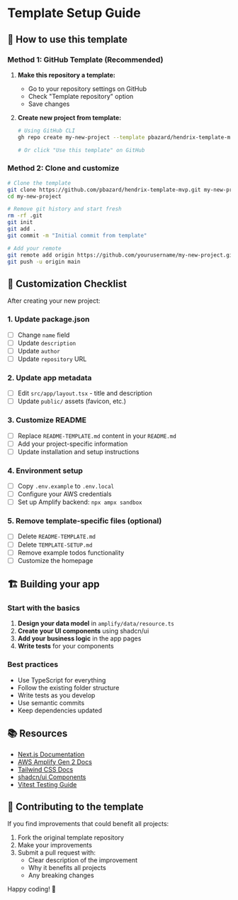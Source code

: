 # Template Setup Guide

## 🎯 How to use this template

### Method 1: GitHub Template (Recommended)

1. **Make this repository a template:**
   - Go to your repository settings on GitHub
   - Check "Template repository" option
   - Save changes

2. **Create new project from template:**
   ```bash
   # Using GitHub CLI
   gh repo create my-new-project --template pbazard/hendrix-template-mvp --public
   
   # Or click "Use this template" on GitHub
   ```

### Method 2: Clone and customize

```bash
# Clone the template
git clone https://github.com/pbazard/hendrix-template-mvp.git my-new-project
cd my-new-project

# Remove git history and start fresh
rm -rf .git
git init
git add .
git commit -m "Initial commit from template"

# Add your remote
git remote add origin https://github.com/yourusername/my-new-project.git
git push -u origin main
```

## 🔧 Customization Checklist

After creating your new project:

### 1. Update package.json
- [ ] Change `name` field
- [ ] Update `description`
- [ ] Update `author`
- [ ] Update `repository` URL

### 2. Update app metadata
- [ ] Edit `src/app/layout.tsx` - title and description
- [ ] Update `public/` assets (favicon, etc.)

### 3. Customize README
- [ ] Replace `README-TEMPLATE.md` content in your `README.md`
- [ ] Add your project-specific information
- [ ] Update installation and setup instructions

### 4. Environment setup
- [ ] Copy `.env.example` to `.env.local`
- [ ] Configure your AWS credentials
- [ ] Set up Amplify backend: `npx ampx sandbox`

### 5. Remove template-specific files (optional)
- [ ] Delete `README-TEMPLATE.md`
- [ ] Delete `TEMPLATE-SETUP.md`
- [ ] Remove example todos functionality
- [ ] Customize the homepage

## 🏗️ Building your app

### Start with the basics
1. **Design your data model** in `amplify/data/resource.ts`
2. **Create your UI components** using shadcn/ui
3. **Add your business logic** in the app pages
4. **Write tests** for your components

### Best practices
- Use TypeScript for everything
- Follow the existing folder structure
- Write tests as you develop
- Use semantic commits
- Keep dependencies updated

## 📚 Resources

- [Next.js Documentation](https://nextjs.org/docs)
- [AWS Amplify Gen 2 Docs](https://docs.amplify.aws/react/)
- [Tailwind CSS Docs](https://tailwindcss.com/docs)
- [shadcn/ui Components](https://ui.shadcn.com/docs/components)
- [Vitest Testing Guide](https://vitest.dev/guide/)

## 🤝 Contributing to the template

If you find improvements that could benefit all projects:

1. Fork the original template repository
2. Make your improvements
3. Submit a pull request with:
   - Clear description of the improvement
   - Why it benefits all projects
   - Any breaking changes

Happy coding! 🚀
